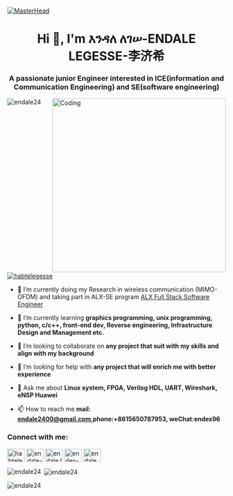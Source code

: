 [![MasterHead](https://media-exp1.licdn.com/dms/image/C5622AQHyOMbyWpQ5Pw/feedshare-shrink_2048_1536/0/1662999674178?e=1665619200&v=beta&t=iBxSSoe4EVr-36WytPXmeomiY3BjgJWVaLscgJ0C3U4)](https://Endale24.io)
<h1 align="center">Hi 👋, I'm እንዳለ ለገሠ-ENDALE LEGESSE-李济希</h1>
<h3 align="center">A passionate junior Engineer interested in ICE(information and Communication Engineering) and SE(software engineering)</h3>
<img align="right" alt="Coding" width="400" src="https://gist.github.com/patevs/b007a0e98fb216438d4cbf559fac4166/raw/88f20c9d749d756be63f22b09f3c4ac570bc5101/programming.gif">

<p align="left"> <img src="https://komarev.com/ghpvc/?username=endale24&label=Profile%20views&color=0e75b6&style=flat" alt="endale24" /> </p>

<p align="left"> <a href="https://twitter.com/habtelegesse" target="blank"><img src="https://img.shields.io/twitter/follow/habtelegesse?logo=twitter&style=for-the-badge" alt="habtelegesse" /></a> </p>

- 🔭 I’m currently doing my Research in wireless communication (MIMO-OFDM) and taking part in ALX-SE program [ALX Full Stack Software Engineer](https://www.alxethiopia.com/programme_post/full-stack-software-engineer/)

- 🌱 I’m currently learning **graphics programming, unix programming, python, c/c++, front-end dev, Reverse engineering, Infrastructure Design and Management etc.**

- 👯 I’m looking to collaborate on **any project that suit with my skills and align with my background**

- 🤝 I’m looking for help with **any project that will enrich me with better experience**

- 💬 Ask me about **Linux system, FPGA, Verilog HDL, UART, Wireshark, eNSP Huawei**

- 📫 How to reach me **mail: endale2400@gmail.com,phone:+8615650787953, weChat:endex96**

<h3 align="left">Connect with me:</h3>
<p align="left">
<a href="https://twitter.com/habtelegesse" target="blank"><img align="center" src="https://raw.githubusercontent.com/rahuldkjain/github-profile-readme-generator/master/src/images/icons/Social/twitter.svg" alt="habtelegesse" height="30" width="40" /></a>
<a href="https://linkedin.com/in/endale-legesse-habte-36705916a" target="blank"><img align="center" src="https://raw.githubusercontent.com/rahuldkjain/github-profile-readme-generator/master/src/images/icons/Social/linked-in-alt.svg" alt="endale-legesse-habte-36705916a" height="30" width="40" /></a>
<a href="https://fb.com/endale.legesse.1" target="blank"><img align="center" src="https://raw.githubusercontent.com/rahuldkjain/github-profile-readme-generator/master/src/images/icons/Social/facebook.svg" alt="endale.legesse.1" height="30" width="40" /></a>
<a href="https://www.youtube.com/c/endex-elearning-page" target="blank"><img align="center" src="https://raw.githubusercontent.com/rahuldkjain/github-profile-readme-generator/master/src/images/icons/Social/youtube.svg" alt="endex-elearning-page" height="30" width="40" /></a>
<a href="https://auth.geeksforgeeks.org/user/endale2400" target="blank"><img align="center" src="https://raw.githubusercontent.com/rahuldkjain/github-profile-readme-generator/master/src/images/icons/Social/geeks-for-geeks.svg" alt="endale2400" height="30" width="40" /></a>
</p>



<p><img align="left" src="https://github-readme-stats.vercel.app/api/top-langs?username=endale24&show_icons=true&locale=en&layout=compact" alt="endale24" /></p>

<p>&nbsp;<img align="center" src="https://github-readme-stats.vercel.app/api?username=endale24&show_icons=true&locale=en" alt="endale24" /></p>

<p><img align="center" src="https://github-readme-streak-stats.herokuapp.com/?user=endale24&" alt="endale24" /></p>
